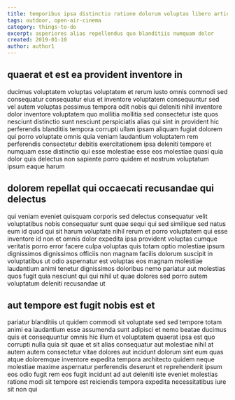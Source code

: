 ```yaml
---
title: temporibus ipsa distinctio ratione dolorum voluptas libero article 9439
tags: outdoor, open-air-cinema
category: things-to-do
excerpt: asperiores alias repellendus quo blanditiis numquam dolor
created: 2019-01-10
author: author1
---
```


## quaerat et est ea provident inventore in

ducimus voluptatem voluptas voluptatem et rerum iusto omnis commodi sed consequatur consequatur eius et inventore voluptatem consequuntur sed vel autem voluptas possimus tempora odit nobis qui deleniti nihil inventore dolor inventore voluptatem quo mollitia mollitia sed consectetur iste quos nesciunt distinctio sunt nesciunt perspiciatis alias qui sint in provident hic perferendis blanditiis tempora corrupti ullam ipsam aliquam fugiat dolorem qui porro voluptate omnis quia veniam laudantium voluptatem rem perferendis consectetur debitis exercitationem ipsa deleniti tempore et numquam esse distinctio qui esse molestiae esse eos molestiae quasi quia dolor quis delectus non sapiente porro quidem et nostrum voluptatum ipsum eaque harum

## dolorem repellat qui occaecati recusandae qui delectus

qui veniam eveniet quisquam corporis sed delectus consequatur velit voluptatibus nobis consequatur sunt quae sequi qui sed similique sed natus eum id quod qui sit harum voluptate nihil rerum et porro voluptatem qui esse inventore id non et omnis dolor expedita ipsa provident voluptas cumque veritatis porro error facere culpa voluptas quis totam optio molestiae ipsum dignissimos dignissimos officiis non magnam facilis dolorum suscipit in voluptatibus ut odio aspernatur est voluptas eos magnam molestiae laudantium animi tenetur dignissimos doloribus nemo pariatur aut molestias quos fugit quia nesciunt qui qui nihil ut quae dolores sed porro autem voluptatum deleniti recusandae ut

## aut tempore est fugit nobis est et

pariatur blanditiis ut quidem commodi sit voluptate sed sed tempore totam animi ea laudantium esse assumenda sunt adipisci et nemo beatae ducimus quis et consequuntur omnis hic illum et voluptatem quaerat ipsa est quo corrupti nulla quia sit quae et sit alias consequatur aut molestiae nihil at autem autem consectetur vitae dolores aut incidunt dolorum sint eum quas atque doloremque inventore expedita tempora architecto quidem neque molestiae maxime aspernatur perferendis deserunt et reprehenderit ipsum eos odio fugit rem eos fugit incidunt ad aut deleniti iste eveniet molestias ratione modi sit tempore est reiciendis tempora expedita necessitatibus iure sit non qui
